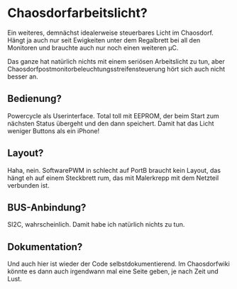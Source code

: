 # Chaosdorfarbeitslicht?
Ein weiteres, demnächst idealerweise steuerbares Licht im Chaosdorf. Hängt
ja auch nur seit Ewigkeiten unter dem Regalbrett bei all den Monitoren und
brauchte auch nur noch einen weiteren μC.

Das ganze hat natürlich nichts mit einem seriösen Arbeitslicht zu tun, aber
Chaosdorfpostmonitorbeleuchtungsstreifensteuerung hört sich auch nicht
besser an.

## Bedienung?
Powercycle als Userinterface. Total toll mit EEPROM, der beim Start zum
nächsten Status übergeht und den dann speichert. Damit hat das Licht
weniger Buttons als ein iPhone!

## Layout?
Haha, nein. SoftwarePWM in schlecht auf PortB braucht kein Layout, das
hängt eh auf einem Steckbrett rum, das mit Malerkrepp mit dem Netzteil
verbunden ist.

## BUS-Anbindung?
SI2C, wahrscheinlich. Damit habe ich natürlich nichts zu tun.

## Dokumentation?
Und auch hier ist wieder der Code selbstdokumentierend. Im Chaosdorfwiki
könnte es dann auch irgendwann mal eine Seite geben, je nach Zeit und Lust.

